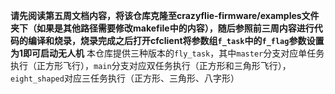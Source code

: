 **请先阅读第五周文档内容，将该仓库克隆至crazyflie-firmware/examples文件夹下（如果是其他路径需要修改makefile中的内容），随后参照前三周内容进行代码的编译和烧录，烧录完成之后打开cfclient将参数组`f_task`中的`f_flag`参数设置为1即可启动无人机**
本仓库提供三种版本的`fly_task`，其中`master`分支对应单任务执行（正方形飞行），`main`分支对应双任务执行（正方形和三角形飞行），`eight_shaped`对应三任务执行（正方形、三角形、八字形）
